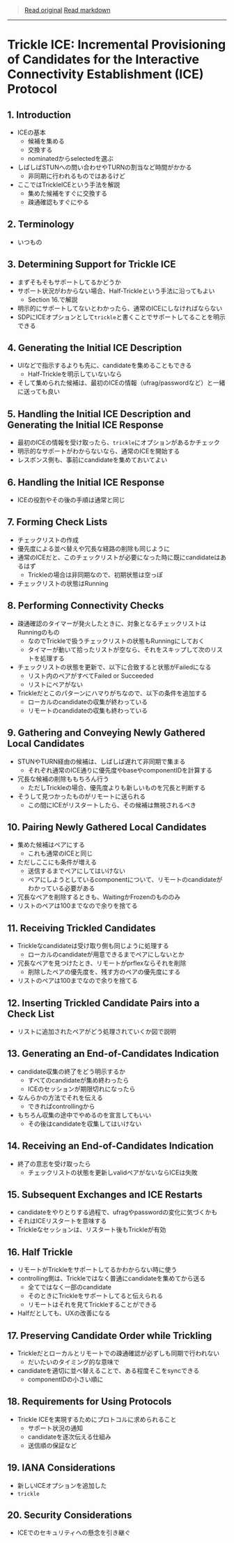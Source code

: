 > [Read original](https://tools.ietf.org/html/draft-ietf-ice-trickle-21)
> [Read markdown](../markdown/draft-ietf-ice-trickle-21.md)

---

# Trickle ICE: Incremental Provisioning of Candidates for the Interactive Connectivity Establishment (ICE) Protocol

## 1. Introduction

- ICEの基本
  - 候補を集める
  - 交換する
  - nominatedからselectedを選ぶ
- しばしばSTUNへの問い合わせやTURNの割当など時間がかかる
  - 非同期に行われるものではあるけど
- ここではTrickleICEという手法を解説
  - 集めた候補をすぐに交換する
  - 疎通確認もすぐにやる

## 2. Terminology

- いつもの

## 3. Determining Support for Trickle ICE

- まずそもそもサポートしてるかどうか
- サポート状況がわからない場合、Half-Trickleという手法に沿ってもよい
  - Section 16.で解説
- 明示的にサポートしてないとわかったら、通常のICEにしなければならない
- SDPにICEオプションとして`trickle`と書くことでサポートしてることを明示できる

## 4. Generating the Initial ICE Description

- UIなどで指示するよりも先に、candidateを集めることもできる
  - Half-Trickleを明示していないなら
- そして集められた候補は、最初のICEの情報（ufrag/passwordなど）と一緒に送っても良い

## 5. Handling the Initial ICE Description and Generating the Initial ICE Response

- 最初のICEの情報を受け取ったら、`trickle`にオプションがあるかチェック
- 明示的なサポートがわからないなら、通常のICEを開始する
- レスポンス側も、事前にcandidateを集めておいてよい

## 6. Handling the Initial ICE Response

- ICEの役割やその後の手順は通常と同じ

## 7. Forming Check Lists

- チェックリストの作成
- 優先度による並べ替えや冗長な経路の削除も同じように
- 通常のICEだと、このチェックリストが必要になった時に既にcandidateはあるはず
  - Trickleの場合は非同期なので、初期状態は空っぽ
- チェックリストの状態はRunning

## 8. Performing Connectivity Checks

- 疎通確認のタイマーが発火したときに、対象となるチェックリストはRunningのもの
  - なのでTrickleで扱うチェックリストの状態もRunningにしておく
  - タイマーが動いて拾ったリストが空なら、それをスキップして次のリストを処理する
- チェックリストの状態を更新で、以下に合致すると状態がFailedになる
  - リスト内のペアがすべてFailed or Succeeded
  - リストにペアがない
- Trickleだとこのパターンにハマりがちなので、以下の条件を追加する
  - ローカルのcandidateの収集が終わっている
  - リモートのcandidateの収集も終わっている

## 9. Gathering and Conveying Newly Gathered Local Candidates

- STUNやTURN経由の候補は、しばしば遅れて非同期で集まる
  - それぞれ通常のICE通りに優先度やbaseやcomponentIDを計算する
- 冗長な候補の削除ももちろん行う
  - ただしTrickleの場合、優先度よりも新しいものを冗長と判断する
- そうして見つかったものがリモートに送られる
  - この間にICEがリスタートしたら、その候補は無視されるべき

## 10. Pairing Newly Gathered Local Candidates

- 集めた候補はペアにする
  - これも通常のICEと同じ
- ただしここにも条件が増える
  - 送信するまでペアにしてはいけない
  - ペアにしようとしているcomponentについて、リモートのcandidateがわかっている必要がある
- 冗長なペアを削除するときも、WaitingかFrozenのもののみ
- リストのペアは100までなので余りを捨てる

## 11. Receiving Trickled Candidates

- Trickleなcandidateは受け取り側も同じように処理する
  - ローカルのcandidateが用意できるまでペアにしないとか
- 冗長なペアを見つけたとき、リモートがprflexならそれを削除
  - 削除したペアの優先度を、残す方のペアの優先度にする
- リストのペアは100までなので余りを捨てる

## 12. Inserting Trickled Candidate Pairs into a Check List

- リストに追加されたペアがどう処理されていくか図で説明

## 13. Generating an End-of-Candidates Indication

- candidate収集の終了をどう明示するか
  - すべてのcandidateが集め終わったら
  - ICEのセッションが期限切れになったら
- なんらかの方法でそれを伝える
  - できればcontrollingから
- もちろん収集の途中でやめるのを宣言してもいい
  - その後はcandidateを収集してはいけない

## 14. Receiving an End-of-Candidates Indication

- 終了の意志を受け取ったら
  - チェックリストの状態を更新しvalidペアがないならICEは失敗

## 15. Subsequent Exchanges and ICE Restarts

- candidateをやりとりする過程で、ufragやpasswordの変化に気づくかも
- それはICEリスタートを意味する
- Trickleなセッションは、リスタート後もTrickleが有効

## 16. Half Trickle

- リモートがTrickleをサポートしてるかわからない時に使う
- controlling側は、Trickleではなく普通にcandidateを集めてから送る
  - 全てではなく一部のcandidate
  - そのときにTrickleをサポートしてると伝えられる
  - リモートはそれを見てTrickleすることができる
- Halfだとしても、UXの改善になる

## 17. Preserving Candidate Order while Trickling

- Trickleだとローカルとリモートでの疎通確認が必ずしも同期で行われない
  - だいたいのタイミング的な意味で
- candidateを適切に並べ替えることで、ある程度そこをsyncできる
  - componentIDの小さい順に

## 18. Requirements for Using Protocols

- Trickle ICEを実現するためにプロトコルに求められること
  - サポート状況の通知
  - candidateを逐次伝える仕組み
  - 送信順の保証など

## 19. IANA Considerations

- 新しいICEオプションを追加した
- `trickle`

## 20. Security Considerations

- ICEでのセキュリティへの懸念を引き継ぐ
